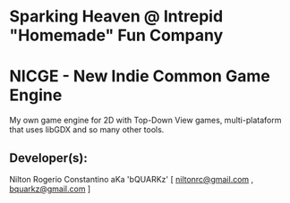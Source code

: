 # Sparking Heaven @ Intrepid "Homemade" Fun Company
# NICGE - New Indie Common Game Engine
 
My own game engine for 2D with Top-Down View games, multi-plataform that uses libGDX and so many other tools.

## Developer(s):
Nilton Rogerio Constantino aKa 'bQUARKz' [ niltonrc@gmail.com , bquarkz@gmail.com ]
